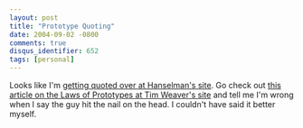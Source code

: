 ```yaml
---
layout: post
title: "Prototype Quoting"
date: 2004-09-02 -0800
comments: true
disqus_identifier: 652
tags: [personal]
---
```

Looks like I'm [getting quoted over at Hanselman's
site](http://www.hanselman.com/blog/PermaLink.aspx?guid=b82d92bd-66da-4660-9341-b043fde57c0b).
Go check out [this article on the Laws of Prototypes at Tim Weaver's
site](http://dotnetjunkies.com/WebLog/tim.weaver/archive/2004/09/01/23928.aspx)
and tell me I'm wrong when I say the guy hit the nail on the head. I
couldn't have said it better myself.
